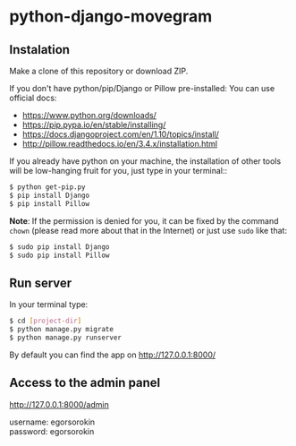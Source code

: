 # python-django-movegram

## Instalation
Make a clone of this repository or download ZIP.

If you don't have python/pip/Django or Pillow pre-installed:
You can use official docs: 
  - https://www.python.org/downloads/
  - https://pip.pypa.io/en/stable/installing/
  - https://docs.djangoproject.com/en/1.10/topics/install/
  - http://pillow.readthedocs.io/en/3.4.x/installation.html
  
If you already have python on your machine, the installation of other tools will be low-hanging fruit for you, just type in your terminal::
```sh
$ python get-pip.py
$ pip install Django
$ pip install Pillow
```

**Note**: If the permission is denied for you, it can be fixed by the command `chown` (please read more about that in the Internet) or just use `sudo` like that:
```sh
$ sudo pip install Django
$ sudo pip install Pillow
```

## Run server
In your terminal type:
```sh
$ cd [project-dir]
$ python manage.py migrate
$ python manage.py runserver
```
By default you can find the app on http://127.0.0.1:8000/

## Access to the admin panel
http://127.0.0.1:8000/admin

username: egorsorokin  
password: egorsorokin
